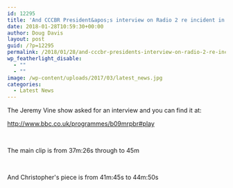 ```yaml
---
id: 12295
title: 'And CCCBR President&apos;s interview on Radio 2 re incident in Abingdon'
date: 2018-01-28T10:59:30+00:00
author: Doug Davis
layout: post
guid: /?p=12295
permalink: /2018/01/28/and-cccbr-presidents-interview-on-radio-2-re-incident-in-abingdon/
wp_featherlight_disable:
  - ""
  - ""
image: /wp-content/uploads/2017/03/latest_news.jpg
categories:
  - Latest News
---
```

The Jeremy Vine show asked for an interview and you can find it at:

[http://www.bbc.co.uk/programmes/b09mrpbr#play  
](http://www.bbc.co.uk/programmes/b09mrpbr#play) 

&nbsp;

The main clip is from 37m:26s through to 45m

&nbsp;

And Christopher&apos;s piece is from 41m:45s to 44m:50s
